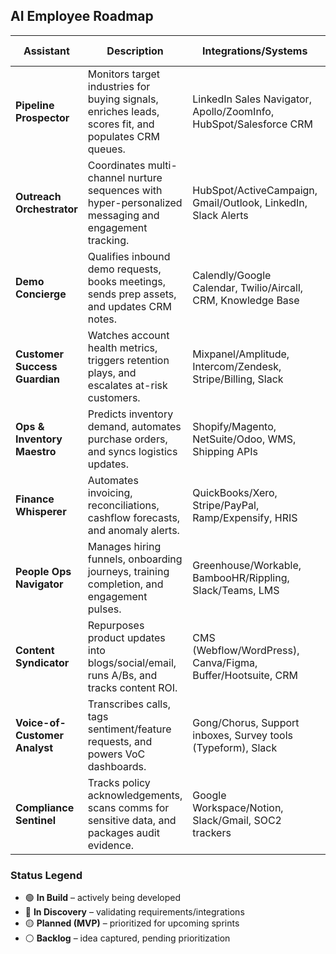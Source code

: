 ## AI Employee Roadmap

| Assistant | Description | Integrations/Systems | Launch Status |
|-----------|-------------|----------------------|---------------|
| **Pipeline Prospector** | Monitors target industries for buying signals, enriches leads, scores fit, and populates CRM queues. | LinkedIn Sales Navigator, Apollo/ZoomInfo, HubSpot/Salesforce CRM | 🟡 Planned (MVP) |
| **Outreach Orchestrator** | Coordinates multi-channel nurture sequences with hyper-personalized messaging and engagement tracking. | HubSpot/ActiveCampaign, Gmail/Outlook, LinkedIn, Slack Alerts | 🟡 Planned (MVP) |
| **Demo Concierge** | Qualifies inbound demo requests, books meetings, sends prep assets, and updates CRM notes. | Calendly/Google Calendar, Twilio/Aircall, CRM, Knowledge Base | 🟢 In Build |
| **Customer Success Guardian** | Watches account health metrics, triggers retention plays, and escalates at-risk customers. | Mixpanel/Amplitude, Intercom/Zendesk, Stripe/Billing, Slack | 🟡 Planned |
| **Ops & Inventory Maestro** | Predicts inventory demand, automates purchase orders, and syncs logistics updates. | Shopify/Magento, NetSuite/Odoo, WMS, Shipping APIs | ⚪ Backlog |
| **Finance Whisperer** | Automates invoicing, reconciliations, cashflow forecasts, and anomaly alerts. | QuickBooks/Xero, Stripe/PayPal, Ramp/Expensify, HRIS | ⚪ Backlog |
| **People Ops Navigator** | Manages hiring funnels, onboarding journeys, training completion, and engagement pulses. | Greenhouse/Workable, BambooHR/Rippling, Slack/Teams, LMS | ⚪ Backlog |
| **Content Syndicator** | Repurposes product updates into blogs/social/email, runs A/Bs, and tracks content ROI. | CMS (Webflow/WordPress), Canva/Figma, Buffer/Hootsuite, CRM | 🔵 In Discovery |
| **Voice-of-Customer Analyst** | Transcribes calls, tags sentiment/feature requests, and powers VoC dashboards. | Gong/Chorus, Support inboxes, Survey tools (Typeform), Slack | 🟡 Planned |
| **Compliance Sentinel** | Tracks policy acknowledgements, scans comms for sensitive data, and packages audit evidence. | Google Workspace/Notion, Slack/Gmail, SOC2 trackers | ⚪ Backlog |

### Status Legend
- 🟢 **In Build** – actively being developed
- 🔵 **In Discovery** – validating requirements/integrations
- 🟡 **Planned (MVP)** – prioritized for upcoming sprints
- ⚪ **Backlog** – idea captured, pending prioritization
